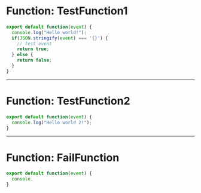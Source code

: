 # Function: TestFunction1

```javascript
export default function(event) {
  console.log("Hello world!");
  if(JSON.stringify(event) === '{}') {
    // Test event
    return true;
  } else {
    return false;
  }
}
```

------
# Function: TestFunction2

```JavaScript
export default function(event) {
  console.log("Hello world 2!"); 
}
```
----
# Function: FailFunction

```JavaScript
export default function(event) {
  console.
}
```